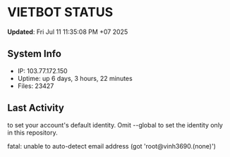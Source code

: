 # VIETBOT STATUS
**Updated**: Fri Jul 11 11:35:08 PM +07 2025

## System Info
- IP: 103.77.172.150
- Uptime: up 6 days, 3 hours, 22 minutes
- Files: 23427

## Last Activity

to set your account's default identity.
Omit --global to set the identity only in this repository.

fatal: unable to auto-detect email address (got 'root@vinh3690.(none)')
